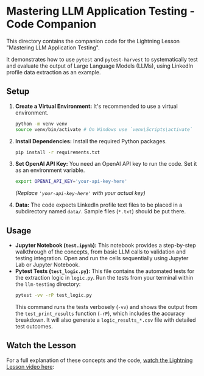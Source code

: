 # Mastering LLM Application Testing - Code Companion

This directory contains the companion code for the Lightning Lesson "Mastering LLM Application Testing".

It demonstrates how to use `pytest` and `pytest-harvest` to systematically test and evaluate the output of Large Language Models (LLMs), using LinkedIn profile data extraction as an example.

## Setup

1.  **Create a Virtual Environment:** It's recommended to use a virtual environment.
    ```bash
    python -m venv venv
    source venv/bin/activate # On Windows use `venv\Scripts\activate`
    ```

2.  **Install Dependencies:** Install the required Python packages.
    ```bash
    pip install -r requirements.txt
    ```

3.  **Set OpenAI API Key:** You need an OpenAI API key to run the code. Set it as an environment variable.
    ```bash
    export OPENAI_API_KEY='your-api-key-here'
    ```
    *(Replace `'your-api-key-here'` with your actual key)*

4.  **Data:** The code expects LinkedIn profile text files to be placed in a subdirectory named `data/`. Sample files (`*.txt`) should be put there.

## Usage

*   **Jupyter Notebook (`test.ipynb`):** This notebook provides a step-by-step walkthrough of the concepts, from basic LLM calls to validation and testing integration. Open and run the cells sequentially using Jupyter Lab or Jupyter Notebook.
*   **Pytest Tests (`test_logic.py`):** This file contains the automated tests for the extraction logic in `logic.py`. Run the tests from your terminal within the `llm-testing` directory:
    ```bash
    pytest -vv -rP test_logic.py
    ```
    This command runs the tests verbosely (`-vv`) and shows the output from the `test_print_results` function (`-rP`), which includes the accuracy breakdown. It will also generate a `logic_results_*.csv` file with detailed test outcomes.

## Watch the Lesson

For a full explanation of these concepts and the code, [watch the Lightning Lesson video here](https://maven.com/p/2fe5a8/mastering-llm-application-testing?utm_medium=ll_share_link&utm_source=instructor):

